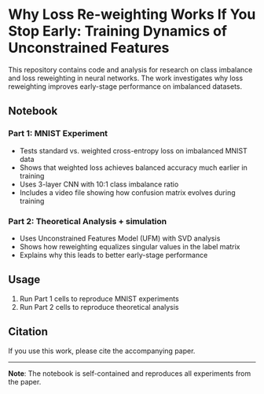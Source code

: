 # Why Loss Re-weighting Works If You Stop Early: Training Dynamics of Unconstrained Features

This repository contains code and analysis for research on class imbalance and loss reweighting in neural networks. The work investigates why loss reweighting improves early-stage performance on imbalanced datasets.


## Notebook

### Part 1: MNIST Experiment
- Tests standard vs. weighted cross-entropy loss on imbalanced MNIST data
- Shows that weighted loss achieves balanced accuracy much earlier in training
- Uses 3-layer CNN with 10:1 class imbalance ratio
- Includes a video file showing how confusion matrix evolves during training

### Part 2: Theoretical Analysis + simulation 
- Uses Unconstrained Features Model (UFM) with SVD analysis
- Shows how reweighting equalizes singular values in the label matrix
- Explains why this leads to better early-stage performance


## Usage

1. Run Part 1 cells to reproduce MNIST experiments
2. Run Part 2 cells to reproduce theoretical analysis


## Citation

If you use this work, please cite the accompanying paper.

---

**Note**: The notebook is self-contained and reproduces all experiments from the paper. 
